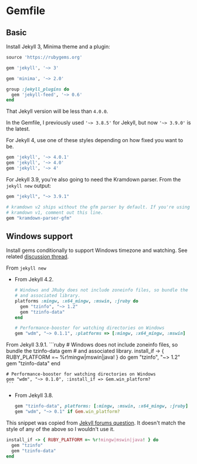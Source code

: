 # Gemfile


## Basic

Install Jekyll 3, Minima theme and a plugin:

```ruby
source 'https://rubygems.org'

gem 'jekyll', '~> 3'

gem 'minima', '~> 2.0'

group :jekyll_plugins do
  gem 'jekyll-feed', '~> 0.6'
end
```

That Jekyll version will be less than `4.0.0`.

In the Gemfile, I previously used `'~> 3.8.5'` for Jekyll, but now `'~> 3.9.0'` is the latest.

For Jekyll 4, use one of these styles depending on how fixed you want to be.

```ruby
gem 'jekyll', '~> 4.0.1'
gem 'jekyll', '~> 4.0'
gem 'jekyll', '~> 4'
```

For Jekyll 3.9, you're also going to need the Kramdown parser. From the `jekyll new` output:

```ruby
gem "jekyll", "~> 3.9.1"

# kramdown v2 ships without the gfm parser by default. If you're using
# kramdown v1, comment out this line.
gem "kramdown-parser-gfm"
```


## Windows support

Install gems conditionally to support Windows timezone and watching. See related [discussion thread](https://github.com/jekyll/jekyll/issues/5935#issuecomment-284198548).

From `jekyll new`

- From Jekyll 4.2.
    ```ruby
    # Windows and JRuby does not include zoneinfo files, so bundle the tzinfo-data gem
    # and associated library.
    platforms :mingw, :x64_mingw, :mswin, :jruby do
      gem "tzinfo", "~> 1.2"
      gem "tzinfo-data"
    end

    # Performance-booster for watching directories on Windows
    gem "wdm", "~> 0.1.1", :platforms => [:mingw, :x64_mingw, :mswin]
    ```
From Jekyll 3.9.1.
    ```ruby
    # Windows does not include zoneinfo files, so bundle the tzinfo-data gem
    # and associated library.
    install_if -> { RUBY_PLATFORM =~ %r!mingw|mswin|java! } do
      gem "tzinfo", "~> 1.2"
      gem "tzinfo-data"
    end

    # Performance-booster for watching directories on Windows
    gem "wdm", "~> 0.1.0", :install_if => Gem.win_platform?
    ```
- From Jekyll 3.8.
    ```ruby
    gem "tzinfo-data", platforms: [:mingw, :mswin, :x64_mingw, :jruby]
    gem "wdm", "~> 0.1" if Gem.win_platform?
    ```

This snippet was copied from [Jekyll forums question](https://talk.jekyllrb.com/t/plugins-not-working/4846/4). It doesn't match the style of any of the above so I wouldn't use it.

```ruby
install_if -> { RUBY_PLATFORM =~ %r!mingw|mswin|java! } do
  gem "tzinfo"
  gem "tzinfo-data"
end
```
